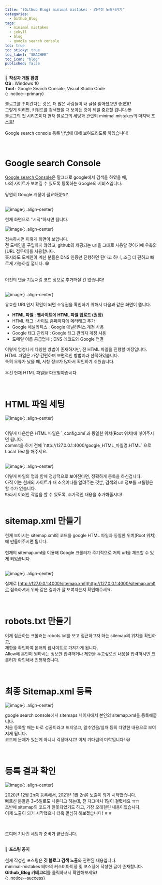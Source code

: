 ```yaml
---
title: "[Github Blog] minimal mistakes - 검색창 노출시키기"
categories:
  - Github_Blog
tags:
  - minimal mistakes
  - jekyll
  - blog
  - google search console
toc: true
toc_sticky: true
toc_label: "SEACHER"
toc_icon: "blog"
published: false
---
```


📌 **작성자 개발 환경** <br>
**OS** : Windows 10<br>
**Tool** : Google Search Console, Visual Studio Code<br>
{: .notice--primary}

블로그를 꾸며간다는 것은, 더 많은 사람들이 내 글을 읽어줬으면 좋겠죠!<br>
그렇게 되려면, 키워드를 검색했을 때 보이는 것이 제일 중요할 겁니다.😎<br>
블로그의 첫 시리즈이자 현재 블로그의 세팅과 관련되 minimal mistakes의 마지막 포스트!<br>
<br>
Google search console 등록 방법에 대해 보여드리도록 하겠습니다!<br>
<br>
<br>

# Google search Console

[Google search Console](https://search.google.com/search-console/about)은 말그대로 google에서 검색을 하였을 때,<br>
나의 사이트가 보여질 수 있도록 등록하는 Google의 서비스입니다.<br>
<br>
당연히 Google 계정이 필요하겠죠?<br>
<br>

![image](https://user-images.githubusercontent.com/45550607/106382833-7b3ad780-6405-11eb-9d21-bbaabf650ab8.png){: .align-center}

현재 화면으로 "시작"하시면 됩니다.<br>

![image](https://user-images.githubusercontent.com/45550607/106382936-319ebc80-6406-11eb-962e-cb3b7f110da5.png){: .align-center}

접속하시면 이렇게 화면이 보입니다.<br>
전 도메인을 구입하지 않았고, github의 제공되는 url을 그대로 사용할 것이기에 우측의 [URL 접두어]를 사용합니다.<br>
혹시라도 도메인이 계신 분들은 DNS 인증만 진행하면 된다고 하니, 조금 더 편하고 빠르게 가능하실 껍니다. 😁<br>
<br>
<br>
이전의 댓글 기능처럼 코드 상으로 추가하실 건 없습니다!<br>
<br>

![image](https://user-images.githubusercontent.com/45550607/106383074-09fc2400-6407-11eb-8b2e-7be1507bef2f.png){: .align-center}

유효한 URL인지 확인이 되면 소유권을 확인하기 위해서 다음과 같은 화면이 뜹니다.<br>

- **HTML 파일 : 웹사이트에 HTML 파일 업로드 (권장)**
- HTML 태그 : 사이트 홈페이지에 메타태그 추가
- Google 애널리틱스 : Google 애널리틱스 계정 사용
- Google 태그 관리자 : Google 태그 관리자 계정 사용
- 도메일 이름 공급업체 ; DNS 레코드와 Google 연결

이렇게 엄청나게 다양한 방법이 존재하지만, 전 HTML 파일을 진행할 예정입니다.<br>
HTML 파일은 가장 간편하며 보편적인 방법이라 선택하였습니다.<br>
특히 오류가 났을 때, 서칭 정보가 많아서 확인하기 쉬웠습니다.<br>
<br>
우선 현재 HTML 파일을 다운받아줍시다.<br>
<br>
<br>

# HTML 파일 세팅

![image](https://user-images.githubusercontent.com/45550607/106383234-25b3fa00-6408-11eb-948a-6fad99018610.png){: .align-center}

<br>
이렇게 다운받은 HTML 파일은 `_config.xml`과 동일한 위치(Root 위치)에 넣어주시면 됩니다.<br>
commit을 하기 전에 `http://127.0.0.1:4000/google_HTML_파일명.HTML` 으로 Local Test를 해주세요.<br>
<br>

![image](https://user-images.githubusercontent.com/45550607/106383381-e508b080-6408-11eb-905a-640a1e56f819.png){: .align-center}

이렇게 파일의 명과 함께 정상적으로 보여진다면, 정확하게 등록을 하신겁니다.<br>
아직 이는 현재의 사이트가 내 소유이다를 알려주는 것뿐, 검색의 url 정보를 크롤링은 할 수가 없습니다.<br>
따라서 이러한 작업을 할 수 있도록, 추가적인 내용을 추가해줍시다!<br>
<br>

# sitemap.xml 만들기

<script src="https://gist.github.com/eona1301/0917f0d1fc12314ef3f73fd5fc3b50f9.js"></script>

현재 보이시는 sitemap.xml의 코드를 google HTML 파일과 동일한 위치(Root 위치)에 만들어주시면 됩니다.<br>
<br>
현재의 sitemap.xml을 이용해 Google 크롤러가 주기적으로 저의 url을 체크할 수 있게 되었습니다.<br>
<br>

![image](https://user-images.githubusercontent.com/45550607/106384507-9b22c900-640e-11eb-8a57-68bd4e6ac560.png){: .align-center}

실제로 [http://127.0.0.1:4000/sitemap.xml](http://127.0.0.1:4000/sitemap.xml)로 접속하셔서 위와 같은 결과가 잘 보여지는지 확인해주세요. <br>
<br>
<br>


# robots.txt 만들기

<script src="https://gist.github.com/eona1301/c16bac3dde50d87d39c34754043cf93b.js"></script>

이제 접근하는 크롤러는 robots.txt를 보고 접근하고자 하는 sitemap의 위치를 확인하고,<br>
제한을 확인하여 본래의 웹사이트로 가져가게 됩니다.<br>
Allow에 본인이 원하시는 정보만 입력하거나 제한을 두고싶으신 내용을 입력하시면 크롤러가 확인해서 진행해줍니다.<br>
<br>
<br>


# 최종 Sitemap.xml 등록

![image](https://user-images.githubusercontent.com/45550607/106384572-e210be80-640e-11eb-9461-f784198136a3.png){: .align-center}

google search console에서 sitemaps 페이지에서 본인의 sitemap.xml을 등록해줍니다.<br>
처음 등록할 때는 바로 성공이라고 뜨지않고, 알수없음/실패 등의 다양한 내용으로 보여지게 됩니다.<br>
코드에 문제가 있는게 아니니 걱정마시고! 이제 기다림의 미학입니다! 😪<br>
<br>
<br>

# 등록 결과 확인

![image](https://user-images.githubusercontent.com/45550607/106384617-27cd8700-640f-11eb-8b24-49124ff2c65d.png){: .align-center}

2020년 12월 2n쯤 등록해서, 2021년 1월 2n쯤 노출이 되기 시작했습니다.<br>
빠르신 분들은 3~5일로도 나온다고 하는데, 전 자그마치 1달이 걸렸네요 ㅠㅠ <br>
초반에 sitemap의 코드가 잘못되었기도 하고, 가장 오래걸린 내용이였습니다.<br>
이제 노출이 되기 시작했으니 더욱 열심히 해보겠습니다! ㅎㅎ<br>
<br>
<br>

드디어 기나긴 세팅과 준비가 끝났습니다.<br>
<br>


🔔 **포스팅 공지** <br><br>
현재 작성한 포스팅은 **깃 블로그 검색 노출**와 관련된 내용입니다.<br>
minimal-mistakes 테마의 커스터마이징 및 포스팅에 작성한 글이 존재합니다. <br>
**Github_Blog 카테고리**를 클릭하셔서 확인해보세요!<br>
{: .notice--success}
